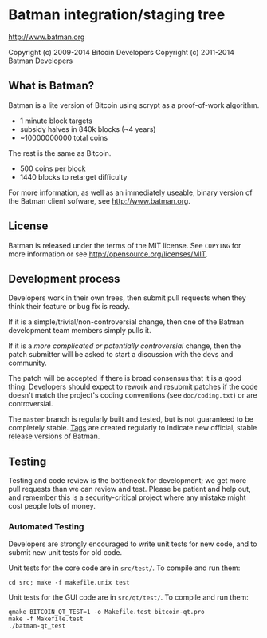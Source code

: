 Batman integration/staging tree
================================

http://www.batman.org

Copyright (c) 2009-2014 Bitcoin Developers
Copyright (c) 2011-2014 Batman Developers

What is Batman?
----------------

Batman is a lite version of Bitcoin using scrypt as a proof-of-work algorithm.
 - 1 minute block targets
 - subsidy halves in 840k blocks (~4 years)
 - ~10000000000 total coins

The rest is the same as Bitcoin.
 - 500 coins per block
 - 1440 blocks to retarget difficulty

For more information, as well as an immediately useable, binary version of
the Batman client sofware, see http://www.batman.org.

License
-------

Batman is released under the terms of the MIT license. See `COPYING` for more
information or see http://opensource.org/licenses/MIT.

Development process
-------------------

Developers work in their own trees, then submit pull requests when they think
their feature or bug fix is ready.

If it is a simple/trivial/non-controversial change, then one of the Batman
development team members simply pulls it.

If it is a *more complicated or potentially controversial* change, then the patch
submitter will be asked to start a discussion with the devs and community.

The patch will be accepted if there is broad consensus that it is a good thing.
Developers should expect to rework and resubmit patches if the code doesn't
match the project's coding conventions (see `doc/coding.txt`) or are
controversial.

The `master` branch is regularly built and tested, but is not guaranteed to be
completely stable. [Tags](https://github.com/koliadrot/batman/tags) are created
regularly to indicate new official, stable release versions of Batman.

Testing
-------

Testing and code review is the bottleneck for development; we get more pull
requests than we can review and test. Please be patient and help out, and
remember this is a security-critical project where any mistake might cost people
lots of money.

### Automated Testing

Developers are strongly encouraged to write unit tests for new code, and to
submit new unit tests for old code.

Unit tests for the core code are in `src/test/`. To compile and run them:

    cd src; make -f makefile.unix test

Unit tests for the GUI code are in `src/qt/test/`. To compile and run them:

    qmake BITCOIN_QT_TEST=1 -o Makefile.test bitcoin-qt.pro
    make -f Makefile.test
    ./batman-qt_test

